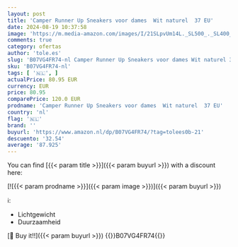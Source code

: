 ```yaml
---
layout: post
title: 'Camper Runner Up Sneakers voor dames  Wit naturel  37 EU'
date: 2024-08-19 10:37:58
image: 'https://m.media-amazon.com/images/I/21SLpvUm14L._SL500_._SL400_.jpg'
comments: true
category: ofertas
author: 'tole.es'
slug: 'B07VG4FR74-nl Camper Runner Up Sneakers voor dames Wit naturel 37 EU'
sku: 'B07VG4FR74-nl'
tags: [ '🇳🇱', ]
actualPrice: 80.95 EUR
currency: EUR
price: 80.95
comparePrice: 120.0 EUR
prodname: 'Camper Runner Up Sneakers voor dames  Wit naturel  37 EU'
country: 'nl'
flag: '🇳🇱'
brand: ''
buyurl: 'https://www.amazon.nl/dp/B07VG4FR74/?tag=tolees0b-21'
descuento: '32.54'
average: '87.925'
---
```


You can find [{{< param title >}}]({{< param buyurl >}}) with a discount here:

[![{{< param prodname >}}]({{< param image >}})]({{< param buyurl >}})

ℹ️:

- Lichtgewicht
- Duurzaamheid

[🛒 Buy it!!]({{< param buyurl >}})
{{<world>}}B07VG4FR74{{</world>}}
